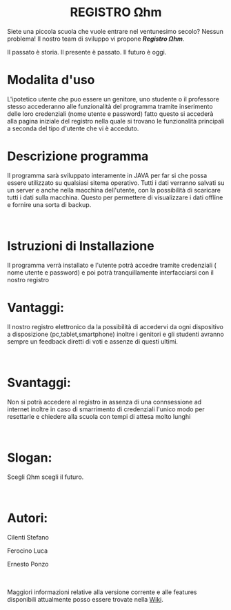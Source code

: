 <br><h1><center> REGISTRO  Ωhm</center></h1>
<p>
Siete una piccola scuola che vuole entrare nel ventunesimo secolo? Nessun problema!
Il nostro team di sviluppo vi propone <b><i>Registro  Ωhm</i></b>.
</p>
<p>Il passato è storia. Il presente è passato. Il futuro è oggi.
<br>
<h1>Modalita d'uso </h1>
L'ipotetico utente che puo essere un genitore, uno studente o il professore stesso accederanno alle funzionalità del programma tramite inserimento delle loro credenziali (nome utente e password) fatto questo si accederà alla pagina iniziale del registro nella quale si trovano le funzionalità principali a seconda del tipo d'utente che vi è acceduto.
<br>
<h1>Descrizione programma</h1>
<p>Il programma sarà sviluppato interamente in JAVA per far si che possa essere utilizzato su qualsiasi sitema operativo. Tutti i dati verranno salvati su un server e anche nella macchina dell'utente, con la possibilità di scaricare tutti i dati sulla macchina. Questo per permettere di visualizzare i dati offline e fornire una sorta di backup. </p>
<br>
<h1>Istruzioni di Installazione</h1>
 <p>Il programma verrà installato e l'utente potrà accedre tramite credenziali ( nome utente e password) e poi potrà tranquillamente interfacciarsi con il nostro registro</p>
 <h1>Vantaggi:</h1>
<p>Il nostro registro elettronico da la possibilità di accedervi da ogni dispositivo a disposizione (pc,tablet,smartphone)
 inoltre i genitori e gli studenti avranno sempre un feedback diretti di voti e assenze di questi ultimi. </p>
 <br>
 <h1>Svantaggi:</h1>
 <p>Non si potrà accedere al registro in assenza di una connsessione ad internet inoltre in caso di smarrimento di credenziali l'unico modo per resettarle e chiedere alla scuola con tempi di attesa molto lunghi</p>
 <br>
 <h1>Slogan: </h1>
 <p>Scegli  Ωhm scegli il futuro.</p>
 <br>
<h1>Autori:</h1>
<p>Cilenti Stefano</p>
<p>Ferocino Luca</p>
<p>Ernesto Ponzo</p>
<br>
<br>
Maggiori informazioni relative alla versione corrente e alle features disponibili attualmente posso essere trovate nella <a href="https://github.com/Stefano-Cilenti-JCMaxwell-4Bi/Registro_Aplha/wiki">Wiki</a>.
